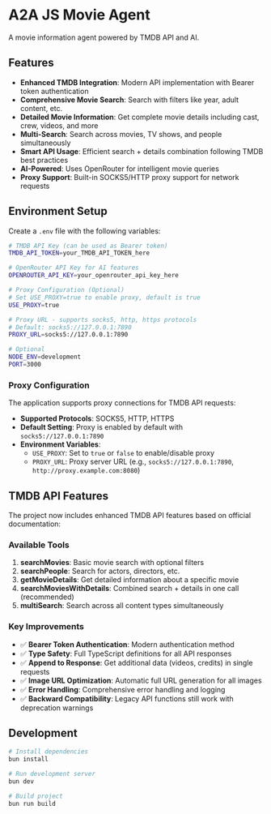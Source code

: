 # A2A JS Movie Agent

A movie information agent powered by TMDB API and AI.

## Features

- **Enhanced TMDB Integration**: Modern API implementation with Bearer token authentication
- **Comprehensive Movie Search**: Search with filters like year, adult content, etc.
- **Detailed Movie Information**: Get complete movie details including cast, crew, videos, and more
- **Multi-Search**: Search across movies, TV shows, and people simultaneously
- **Smart API Usage**: Efficient search + details combination following TMDB best practices
- **AI-Powered**: Uses OpenRouter for intelligent movie queries
- **Proxy Support**: Built-in SOCKS5/HTTP proxy support for network requests

## Environment Setup

Create a `.env` file with the following variables:

```bash
# TMDB API Key (can be used as Bearer token)
TMDB_API_TOKEN=your_TMDB_API_TOKEN_here

# OpenRouter API Key for AI features
OPENROUTER_API_KEY=your_openrouter_api_key_here

# Proxy Configuration (Optional)
# Set USE_PROXY=true to enable proxy, default is true
USE_PROXY=true

# Proxy URL - supports socks5, http, https protocols
# Default: socks5://127.0.0.1:7890
PROXY_URL=socks5://127.0.0.1:7890

# Optional
NODE_ENV=development
PORT=3000
```

### Proxy Configuration

The application supports proxy connections for TMDB API requests:

- **Supported Protocols**: SOCKS5, HTTP, HTTPS
- **Default Setting**: Proxy is enabled by default with `socks5://127.0.0.1:7890`
- **Environment Variables**:
  - `USE_PROXY`: Set to `true` or `false` to enable/disable proxy
  - `PROXY_URL`: Proxy server URL (e.g., `socks5://127.0.0.1:7890`, `http://proxy.example.com:8080`)

## TMDB API Features

The project now includes enhanced TMDB API features based on official documentation:

### Available Tools

1. **searchMovies**: Basic movie search with optional filters
2. **searchPeople**: Search for actors, directors, etc.
3. **getMovieDetails**: Get detailed information about a specific movie
4. **searchMoviesWithDetails**: Combined search + details in one call (recommended)
5. **multiSearch**: Search across all content types simultaneously

### Key Improvements

- ✅ **Bearer Token Authentication**: Modern authentication method
- ✅ **Type Safety**: Full TypeScript definitions for all API responses
- ✅ **Append to Response**: Get additional data (videos, credits) in single requests
- ✅ **Image URL Optimization**: Automatic full URL generation for all images
- ✅ **Error Handling**: Comprehensive error handling and logging
- ✅ **Backward Compatibility**: Legacy API functions still work with deprecation warnings

## Development

```bash
# Install dependencies
bun install

# Run development server
bun dev

# Build project
bun run build
```
